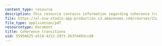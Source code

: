 ```yaml
---
content_type: resource
description: This resource contains information regarding coherence transitions.
file: https://ol-ocw-studio-app-production.s3.amazonaws.com/courses/21g-222-expository-writing-for-bilingual-students-fall-2002/55956625e51842122973263f4493ccd8_MIT21G_222F02_coherence.pdf
file_type: application/pdf
resourcetype: Document
title: Coherence transitions
uid: 55956625-e518-4212-2973-263f4493ccd8
---
```

